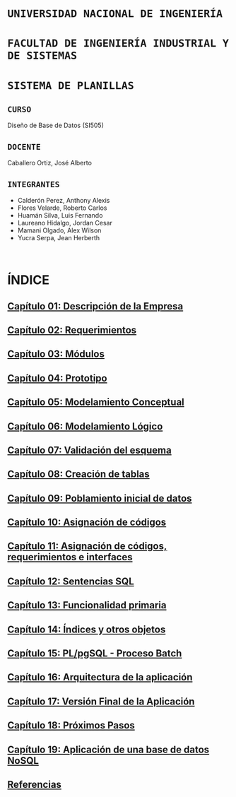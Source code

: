 # `UNIVERSIDAD NACIONAL DE INGENIERÍA`
# `FACULTAD DE INGENIERÍA INDUSTRIAL Y DE SISTEMAS`
# `SISTEMA DE PLANILLAS`
## `CURSO`
Diseño de Base de Datos (SI505)
## `DOCENTE`
Caballero Ortiz, José Alberto
## `INTEGRANTES`
- Calderón Perez, Anthony Alexis
- Flores Velarde, Roberto Carlos
- Huamán Silva, Luis Fernando
- Laureano Hidalgo, Jordan Cesar
- Mamani Olgado, Alex Wilson
- Yucra Serpa, Jean Herberth

<br>

# ÍNDICE
## [Capítulo 01: Descripción de la Empresa](https://github.com/JordanLau21/DBD-Grupo2---23-2/blob/main/MONOGRAF%C3%8DA/Cap%C3%ADtulo%2001%3A%20Descripci%C3%B3n%20de%20la%20Empresa%2C%20del%20Proceso%20de%20Negocio%20Elegido%20y%20Motivaci%C3%B3n.md)
## [Capítulo 02: Requerimientos](https://github.com/JordanLau21/DBD-Grupo2---23-2/blob/main/MONOGRAF%C3%8DA/Cap%C3%ADtulo%2002%3A%20Requerimientos.md)
## [Capítulo 03: Módulos](https://github.com/JordanLau21/DBD-Grupo2---23-2/blob/main/MONOGRAF%C3%8DA/Cap%C3%ADtulo%2003%3A%20M%C3%B3dulos.md)
## [Capítulo 04: Prototipo](https://github.com/JordanLau21/DBD-Grupo2---23-2/blob/main/MONOGRAF%C3%8DA/Cap%C3%ADtulo%2004%3A%20Prototipo.md)
## [Capítulo 05: Modelamiento Conceptual](https://github.com/JordanLau21/DBD-Grupo2---23-2/blob/main/MONOGRAF%C3%8DA/Cap%C3%ADtulo%2005%3A%20Modelamiento%20Conceptual.md)
## [Capítulo 06: Modelamiento Lógico](https://github.com/JordanLau21/DBD-Grupo2---23-2/blob/main/MONOGRAF%C3%8DA/Cap%C3%ADtulo%2006%3A%20Modelamiento%20L%C3%B3gico.md)
## [Capítulo 07: Validación del esquema](https://github.com/JordanLau21/DBD-Grupo2---23-2/blob/main/MONOGRAF%C3%8DA/Cap%C3%ADtulo%2007%3A%20Validaci%C3%B3n%20del%20esquema.md)
## [Capítulo 08: Creación de tablas](https://github.com/JordanLau21/DBD-Grupo2---23-2/blob/main/MONOGRAF%C3%8DA/Cap%C3%ADtulo%2008%3A%20Creacion%20de%20tablas.md)
## [Capítulo 09: Poblamiento inicial de datos]()
## [Capítulo 10: Asignación de códigos]()
## [Capítulo 11: Asignación de códigos, requerimientos e interfaces](https://github.com/JordanLau21/DBD-Grupo2---23-2/blob/main/MONOGRAF%C3%8DA/Cap%C3%ADtulo%2011%3A%20Asignacion%20de%20codigos%2C%20requerimientos%20e%20interfaces.md)
## [Capítulo 12: Sentencias SQL](https://github.com/JordanLau21/DBD-Grupo2---23-2/blob/main/MONOGRAF%C3%8DA/Cap%C3%ADtulo%2012%3A%20Sentencias%20SQL.md)
## [Capítulo 13: Funcionalidad primaria](https://github.com/JordanLau21/DBD-Grupo2---23-2/blob/main/MONOGRAF%C3%8DA/Cap%C3%ADtulo%2013%3A%20Funcionalidad%20primaria.md)
## [Capítulo 14: Índices y otros objetos](https://github.com/JordanLau21/DBD-Grupo2---23-2/blob/main/MONOGRAF%C3%8DA/Cap%C3%ADtulo%2014%3A%20%C3%8Dndices%20y%20otros%20objetos%20de%20BD.md)
## [Capítulo 15: PL/pgSQL - Proceso Batch](https://github.com/JordanLau21/DBD-Grupo2---23-2/blob/main/MONOGRAF%C3%8DA/Cap%C3%ADtulo%2015%3A%20PL_pgSQL%20%E2%80%93%20Proceso%20Batch.md)
## [Capítulo 16: Arquitectura de la aplicación](https://github.com/JordanLau21/DBD-Grupo2---23-2/blob/main/MONOGRAF%C3%8DA/Cap%C3%ADtulo%2016%3A%20Arquitectura%20de%20la%20Aplicaci%C3%B3n.md)
## [Capítulo 17: Versión Final de la Aplicación](https://github.com/JordanLau21/DBD-Grupo2---23-2/blob/main/MONOGRAF%C3%8DA/Cap%C3%ADtulo%2017%3A%20Versi%C3%B3n%20Final%20de%20la%20Aplicaci%C3%B3n.md)
## [Capítulo 18: Próximos Pasos](https://github.com/JordanLau21/DBD-Grupo2---23-2/blob/main/MONOGRAF%C3%8DA/Cap%C3%ADtulo%2018%3A%20Pr%C3%B3ximos%20Pasos.md)
## [Capítulo 19: Aplicación de una base de datos NoSQL](https://github.com/JordanLau21/DBD-Grupo2---23-2/blob/main/MONOGRAF%C3%8DA/Cap%C3%ADtulo%2019%3A%20Aplicaci%C3%B3n%20de%20una%20base%20de%20datos%20NoSQL.md)

## [Referencias](https://github.com/JordanLau21/DBD-Grupo2---23-2/blob/main/MONOGRAF%C3%8DA/Referencias.md)

